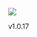 ![](https://bydeluxe.visualstudio.com/_apis/public/build/definitions/2d273169-9b52-4794-85c4-9affbdf1d948/10/badge)

<span id='appversion'>v1.0.17</span>
  
